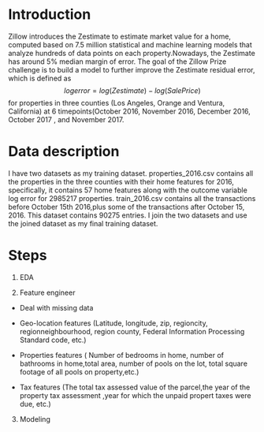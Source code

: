 # Introduction

Zillow introduces the Zestimate to estimate market value for a home, computed based on 7.5 million statistical and machine learning models that analyze hundreds of data points on each property.Nowadays, the Zestimate has around 5% median margin of error. The goal of the Zillow Prize challenge is to build a model to further improve the Zestimate residual error, which is defined as $$logerror=log(Zestimate)−log(SalePrice)$$ for properties in three counties (Los Angeles, Orange and Ventura, California) at 6 timepoints(October 2016, November 2016, December 2016, October 2017 , and November 2017.


# Data description

I have two datasets as my training dataset. properties_2016.csv contains all the properties in the three counties with their home features for 2016, specifically, it contains 57 home features along with the outcome variable log error for 2985217 properties. train_2016.csv contains all the transactions before October 15th 2016,plus some of the transactions after October 15, 2016. This dataset contains 90275 entries. I join the two datasets and use the joined dataset as my final training dataset.


# Steps

1. EDA

2. Feature engineer 

+ Deal with missing data

+ Geo-location features (Latitude, longitude, zip, regioncity, regionneighbourhood, region county,  Federal Information Processing Standard code, etc.)

+ Properties features ( Number of bedrooms in home, number of bathrooms in home,total area, number of pools on the lot, total square footage of all pools on property,etc.)

+ Tax features (The total tax assessed value of the parcel,the year of the property tax assessment ,year for which the unpaid propert taxes were due, etc.)

3. Modeling 
